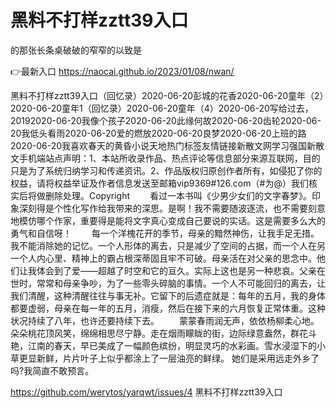 # 黑料不打样zztt39入口
的那张长条桌破破的窄窄的以致是

👉最新入口 https://naocai.github.io/2023/01/08/nwan/

黑料不打样zztt39入口（回忆录）2020-06-20彭城的花香2020-06-20童年（2）2020-06-20童年1（回忆录）2020-06-20童年（4）2020-06-20写给过去，20192020-06-20我像个孩子2020-06-20此缘何故2020-06-20齿轮2020-06-20我低头看雨2020-06-20爱的燃放2020-06-20良梦2020-06-20上班的路2020-06-20我喜欢春天的黄昏小说天地热门标签友情链接新散文网学习强国新散文手机端站点声明：1、本站所收录作品、热点评论等信息部分来源互联网，目的只是为了系统归纳学习和传递资讯。2、作品版权归原创作者所有，如侵犯了你的权益，请将权益举证及作者信息发送至邮箱vip9369#126.com（#为@）我们核实后将做删除处理。Copyright
　　看过一本书叫《少男少女们的文字春梦》。印象深刻得是个性化写作给我带来的深思。是啊！我不需要随波逐流，也不需要刻意地模仿哪个作家，重要得是能将文字真心变成自己要说的实话。这是需要多么大的勇气和自信呀！
　　每一个洋槐花开的季节，母亲的黯然神伤，让我手足无措。我不能消除她的记忆。一个人形体的离去，只是减少了空间的占据，而一个人在另一个人内心里、精神上的霸占根深蒂固且牢不可破。母亲活在对父亲的思念中。他们让我体会到了爱——超越了时空和它的亘久。实际上这也是另一种悲哀。父亲在世时，常常和母亲争吵，为了一些零头碎脑的事情。一个人不可能回归的离去，让我们清醒，这种清醒往往与事无补。它留下的后遗症就是：每年的五月，我的身体都要虚弱，母亲在每一年的五月，消瘦，然后在接下来的六月恢复正常体重。这种状况持续了八年，也许还要持续下去。
　　蒙蒙春雨润无声，依依杨柳柔心地。朵朵桃花顶风笑，绵绵相思尽宁静。走在烟雨矇眬的街，边际绿意盎然，群花斗艳，江南的春天，早已美成了一幅颜色缤纷，明显灵巧的水彩画。雪水浸湿下的小草更显新鲜，片片叶子上似乎都涂上了一层油亮的鲜绿。
她们是采用远走外乡了吗?我简直不敢预言。

https://github.com/werytos/yarqwt/issues/4
黑料不打样zztt39入口
